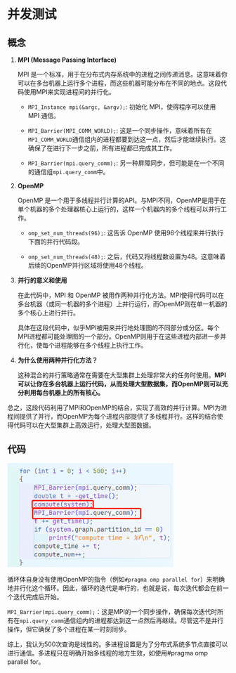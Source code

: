 # 并发测试

## 概念

1. **MPI (Message Passing Interface)**

   MPI 是一个标准，用于在分布式内存系统中的进程之间传递消息。这意味着你可以在多台机器上运行多个进程，而这些机器可能分布在不同的地点。这段代码使用MPI来实现进程间的并行化。

   - `MPI_Instance mpi(&argc, &argv);`: 初始化 MPI，使得程序可以使用 MPI 通信。
   
   - `MPI_Barrier(MPI_COMM_WORLD);`: 这是一个同步操作，意味着所有在`MPI_COMM_WORLD`通信组内的进程都要到达这一点，然后才能继续执行。这确保了在进行下一步之前，所有进程都已完成其工作。
   
   - `MPI_Barrier(mpi.query_comm);`: 另一种屏障同步，但可能是在一个不同的通信组`mpi.query_comm`中。
   
2. **OpenMP**

   OpenMP 是一个用于多线程并行计算的API。与MPI不同，OpenMP是用于在单个机器的多个处理器核心上运行的，这样一个机器内的多个线程可以并行工作。

   - `omp_set_num_threads(96);`: 这告诉 OpenMP 使用96个线程来并行执行下面的并行代码段。

   - `omp_set_num_threads(48);`: 之后，代码又将线程数设置为48。这意味着后续的OpenMP并行区域将使用48个线程。

3. **并行的意义和使用**

   在此代码中，MPI 和 OpenMP 被用作两种并行化方法。MPI使得代码可以在多台机器（或同一机器的多个进程）上并行运行，而OpenMP则在单一机器的多个核心上进行并行。

   具体在这段代码中，似乎MPI被用来并行地处理图的不同部分或分区。每个MPI进程都可能处理图的一个部分。OpenMP则用于在这些进程内部进一步并行化，使每个进程能够在多个线程上执行工作。

4. **为什么使用两种并行化方法？**

   这种混合的并行策略通常在需要在大型集群上处理非常大的任务时使用。**MPI可以让你在多台机器上运行代码，从而处理大型数据集，而OpenMP则可以充分利用每台机器上的所有核心。**

总之，这段代码利用了MPI和OpenMP的结合，实现了高效的并行计算。MPI为进程间提供了并行，而OpenMP为每个进程内部提供了多线程并行。这样的结合使得代码可以在大型集群上高效运行，处理大型图数据。

## 代码

![image-20230923204304161](并发测试.assets/image-20230923204304161.png)

循环体自身没有使用OpenMP的指令（例如`#pragma omp parallel for`）来明确地并行化这个循环。因此，循环的迭代是串行的，也就是说，每次迭代都会在前一个迭代完成后开始。

`MPI_Barrier(mpi.query_comm);`：这是MPI的一个同步操作，确保每次迭代时所有在`mpi.query_comm`通信组内的进程都达到这一点然后再继续。尽管这不是并行操作，但它确保了多个进程在某一时刻同步。

综上，我认为500次查询是线性的。多进程设置是为了分布式系统多节点直接可以进行通信。多进程只在明确开始多线程的地方生效，如使用\#pragma omp parallel for。